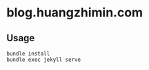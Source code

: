 blog.huangzhimin.com
====================

Usage
-----

    bundle install
    bundle exec jekyll serve
